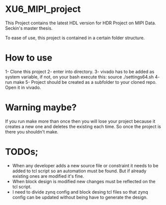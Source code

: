 # XU6_MIPI_project

This Project contains the latest HDL version for HDR Project on MIPI Data. Seckin's master thesis. 

To ease of use, this project is contained in a certain folder structure. 

# How to use

1- Clone this project
2- enter into directory.
3- vivado has to be added as system variable, if not, on your bash execute this: source ./<directory to vivado>settings64.sh 
4- run make
5- Project should be created as a subfolder to your cloned repo. Open it in vivado. 

# Warning maybe? 
If you run make more than once then you will lose your project because it creates a new one and deletes the existing each time. So once the project is there you shouldn't make. 

# TODOs; 
- When any developer adds a new source file or constraint it needs to be added to tcl script so an automation must be found. But if already existing ones are modified it's fine.
- When block design is modified new changes must be reflected on the tcl script.
- I need to divide zynq config and block desing tcl files so that zynq config can be updated without being have to generate the design. 
